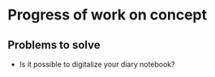 # Progress of work on concept

## Problems to solve

- Is it possible to digitalize your diary notebook?
